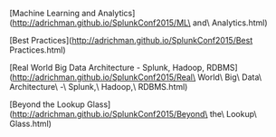 [Machine Learning and Analytics](http://adrichman.github.io/SplunkConf2015/ML\ and\ Analytics.html)

[Best Practices](http://adrichman.github.io/SplunkConf2015/Best Practices.html)

[Real World Big Data Architecture - Splunk, Hadoop, RDBMS](http://adrichman.github.io/SplunkConf2015/Real\ World\ Big\ Data\ Architecture\ -\ Splunk,\ Hadoop,\ RDBMS.html)

[Beyond the Lookup Glass](http://adrichman.github.io/SplunkConf2015/Beyond\ the\ Lookup\ Glass.html)
